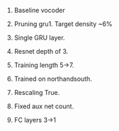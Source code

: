 
1. Baseline vocoder

2. Pruning gru1. Target density ~6%

3. Single GRU layer.

4. Resnet depth of 3.

5. Training length 5->7.

6. Trained on northandsouth.

7. Rescaling True.

8. Fixed aux net count.

8. FC layers 3->1



